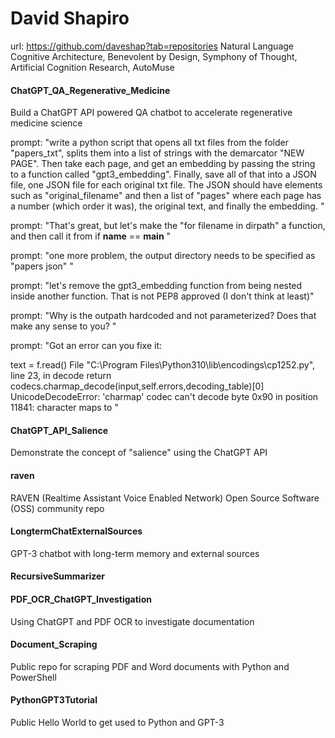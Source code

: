 David Shapiro
=============

url: https://github.com/daveshap?tab=repositories
Natural Language Cognitive Architecture, Benevolent by Design, Symphony of Thought, Artificial Cognition Research, AutoMuse

#### ChatGPT_QA_Regenerative_Medicine

Build a ChatGPT API powered QA chatbot to accelerate regenerative medicine science

prompt: "write a python script that opens all txt files from the folder "papers_txt", splits them into a list of strings with the demarcator "NEW PAGE". Then take each page, and get an embedding by passing the string to a function called "gpt3_embedding". Finally, save all of that into a JSON file, one JSON file for each original txt file. The JSON should have elements such as "original_filename" and then a list of "pages" where each page has a number (which order it was), the original text, and finally the embedding. "

prompt: "That's great, but let's make the "for filename in dirpath" a function, and then call it from if __name__ == __main__ "

prompt: "one more problem, the output directory needs to be specified as "papers json" "

prompt: "let's remove the gpt3_embedding function from being nested inside another function. That is not PEP8 approved (I don't think at least)"

prompt: "Why is the outpath hardcoded and not parameterized? Does that make any sense to you? "

prompt: "Got an error can you fixe it: 

text = f.read() 
File "C:\Program Files\Python310\lib\encodings\cp1252.py", line 23, in decode return codecs.charmap_decode(input,self.errors,decoding_table)[0] 
UnicodeDecodeError: 'charmap' codec can't decode byte 0x90 in position 11841: character maps to <undefined> "


#### ChatGPT_API_Salience

Demonstrate the concept of "salience" using the ChatGPT API

#### raven 

RAVEN (Realtime Assistant Voice Enabled Network) Open Source Software (OSS) community repo

#### LongtermChatExternalSources

GPT-3 chatbot with long-term memory and external sources

#### RecursiveSummarizer

#### PDF_OCR_ChatGPT_Investigation

Using ChatGPT and PDF OCR to investigate documentation

#### Document_Scraping

Public repo for scraping PDF and Word documents with Python and PowerShell

#### PythonGPT3Tutorial

Public Hello World to get used to Python and GPT-3